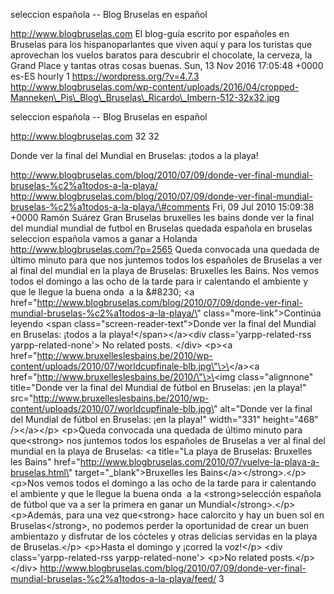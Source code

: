 seleccion española -- Blog Bruselas en español

http://www.blogbruselas.com El blog-guía escrito por españoles en
Bruselas para los hispanoparlantes que viven aquí y para los turistas
que aprovechan los vuelos baratos para descubrir el chocolate, la
cerveza, la Grand Place y tantas otras cosas buenas. Sun, 13 Nov 2016
17:05:48 +0000 es-ES hourly 1 https://wordpress.org/?v=4.7.3
http://www.blogbruselas.com/wp-content/uploads/2016/04/cropped-Manneken\_Pis\_Blog\_Bruselas\_Ricardo\_Imbern-512-32x32.jpg

seleccion española -- Blog Bruselas en español

http://www.blogbruselas.com 32 32

Donde ver la final del Mundial en Bruselas: ¡todos a la playa!

http://www.blogbruselas.com/blog/2010/07/09/donde-ver-final-mundial-bruselas-%c2%a1todos-a-la-playa/
http://www.blogbruselas.com/blog/2010/07/09/donde-ver-final-mundial-bruselas-%c2%a1todos-a-la-playa/\#comments
Fri, 09 Jul 2010 15:09:38 +0000 Ramón Suárez Gran Bruselas bruxelles les
bains donde ver la final del mundial mundial de futbol en Bruselas
quedada española en bruselas seleccion española vamos a ganar a Holanda
http://www.blogbruselas.com/?p=2565 Queda convocada una quedada de
último minuto para que nos juntemos todos los españoles de Bruselas a
ver al final del mundial en la playa de Bruselas: Bruxelles les Bains.
Nos vemos todos el domingo a las ocho de la tarde para ir calentando el
ambiente y que le llegue la buena onda  a la &\#8230; \<a
href=\"http://www.blogbruselas.com/blog/2010/07/09/donde-ver-final-mundial-bruselas-%c2%a1todos-a-la-playa/\"
class=\"more-link\"\>Continúa leyendo \<span
class=\"screen-reader-text\"\>Donde ver la final del Mundial en
Bruselas: ¡todos a la playa!\</span\>\</a\>\<div
class=\'yarpp-related-rss yarpp-related-none\'\> No related posts.
\</div\> \<p\>\<a
href=\"http://www.bruxelleslesbains.be/2010/wp-content/uploads/2010/07/worldcupfinale-blb.jpg\"\>\</a\>\<a
href=\"http://www.bruxelleslesbains.be/2010/\"\>\<img
class=\"alignnone\" title=\"Donde ver la final del Mundial de fútbol en
Bruselas: ¡en la playa!\"
src=\"http://www.bruxelleslesbains.be/2010/wp-content/uploads/2010/07/worldcupfinale-blb.jpg\"
alt=\"Donde ver la final del Mundial de fútbol en Bruselas: ¡en la
playa!\" width=\"331\" height=\"468\" /\>\</a\>\</p\> \<p\>Queda
convocada una quedada de último minuto para que\<strong\> nos juntemos
todos los españoles de Bruselas a ver al final del mundial en la playa
de Bruselas: \<a title=\"La playa de Bruselas: Bruxelles les Bains\"
href=\"http://www.blogbruselas.com/2010/07/vuelve-la-playa-a-bruselas.html\"
target=\"\_blank\"\>Bruxelles les Bains\</a\>\</strong\>.\</p\> \<p\>Nos
vemos todos el domingo a las ocho de la tarde para ir calentando el
ambiente y que le llegue la buena onda  a la \<strong\>selección
española de fútbol que va a ser la primera en ganar un
Mundial\</strong\>.\</p\> \<p\>Además, para una vez que\<strong\> hace
calorcito y hay un buen sol en Bruselas\</strong\>, no podemos perder la
oportunidad de crear un buen ambientazo y disfrutar de los cócteles y
otras delicias servidas en la playa de Bruselas.\</p\> \<p\>Hasta el
domingo y ¡corred la voz!\</p\> \<div class=\'yarpp-related-rss
yarpp-related-none\'\> \<p\>No related posts.\</p\> \</div\>
http://www.blogbruselas.com/blog/2010/07/09/donde-ver-final-mundial-bruselas-%c2%a1todos-a-la-playa/feed/
3
